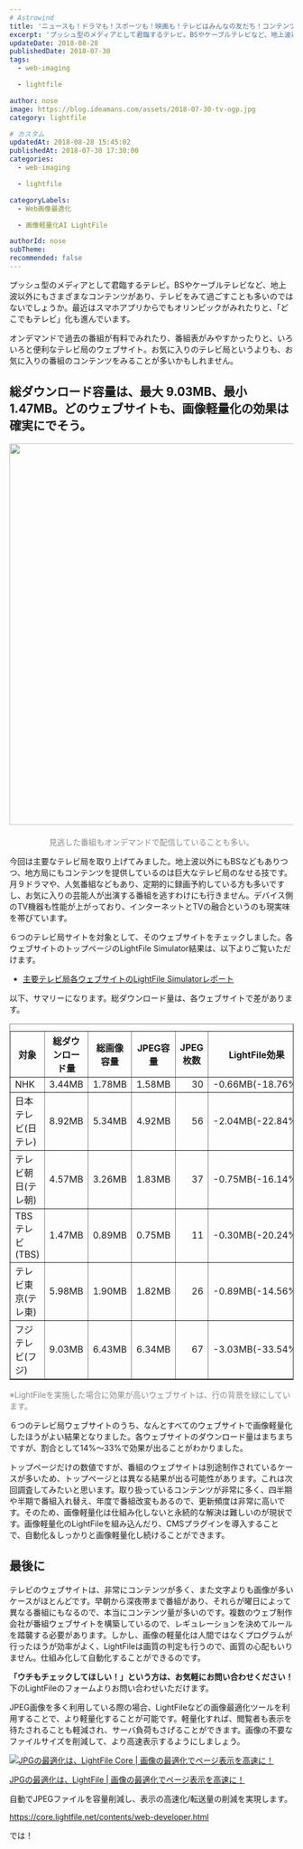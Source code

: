 ```yaml
---
# Astrowind
title: 'ニュースも！ドラマも！スポーツも！映画も！テレビはみんなの友だち！コンテンツが多い、更新頻度が高いなら、画像軽量化が効果的！'
excerpt: 'プッシュ型のメディアとして君臨するテレビ。BSやケーブルテレビなど、地上波以外に...'
updateDate: 2018-08-28
publishedDate: 2018-07-30
tags: 
  - web-imaging

  - lightfile

author: nose
image: https://blog.ideamans.com/assets/2018-07-30-tv-ogp.jpg
category: lightfile

# カスタム
updatedAt: 2018-08-28 15:45:02
publishedAt: 2018-07-30 17:30:00
categories: 
  - web-imaging

  - lightfile

categoryLabels: 
  - Web画像最適化

  - 画像軽量化AI LightFile

authorId: nose
subTheme: 
recommended: false
---
```


<p>プッシュ型のメディアとして君臨するテレビ。BSやケーブルテレビなど、地上波以外にもさまざまなコンテンツがあり、テレビをみて過ごすことも多いのではないでしょうか。最近はスマホアプリからでもオリンピックがみれたりと、「どこでもテレビ」化も進んでいます。</p>
<p>オンデマンドで過去の番組が有料でみれたり、番組表がみやすかったりと、いろいろと便利なテレビ局のウェブサイト。お気に入りのテレビ局というよりも、お気に入りの番組のコンテンツをみることが多いかもしれません。</p>
<h2>総ダウンロード容量は、最大 9.03MB、最小 1.47MB。どのウェブサイトも、画像軽量化の効果は確実にでそう。</h2>
<p><img alt="2018-07-30-tv-01.jpg" src="https://blog.ideamans.com/assets/2018-07-30-tv-01.jpg" width="1200" height="675" class="mt-image-center" style="text-align: center; display: block; margin: 0 auto 20px;"></p>
<p style="text-align: center;"><span style="color: #888888;">見逃した番組もオンデマンドで配信していることも多い。</span></p>
<p>今回は主要なテレビ局を取り上げてみました。地上波以外にもBSなどもありつつ、地方局にもコンテンツを提供しているのは巨大なテレビ局のなせる技です。月９ドラマや、人気番組などもあり、定期的に録画予約している方も多いですし、お気に入りの芸能人が出演する番組を逃すわけにも行きません。デバイス側のTV機器も性能が上がっており、インターネットとTVの融合というのも現実味を帯びています。</p>
<p>６つのテレビ局サイトを対象として、そのウェブサイトをチェックしました。各ウェブサイトのトップページのLightFile Simulator結果は、以下よりご覧いただけます。</p>
<ul><li><a href="https://simulator.lightfile.net/reports/268722fbf26953dbbbd18da3b7797ee50edee58677cf250a782bd1b1b1d70b22" target="_blank">主要テレビ局各ウェブサイトのLightFile Simulatorレポート</a></li></ul>
<p>以下、サマリーになります。総ダウンロード量は、各ウェブサイトで差があります。</p>
<div class="tablewrap">
<table border="1" cellpadding="5" cellspacing="0" class="tablestyle"><caption></caption>
<tbody>
<tr><th>対象</th><th>総ダウンロード量</th><th>総画像容量</th><th>JPEG容量</th><th>JPEG枚数</th><th>LightFile効果</th></tr>
<tr class="bg-success text-white">
<td>NHK</td>
<td style="text-align: right;">3.44MB</td>
<td style="text-align: right;">1.78MB</td>
<td style="text-align: right;">1.58MB</td>
<td style="text-align: right;">30</td>
<td style="text-align: center;">-0.66MB(-18.76%)</td>
</tr>
<tr class="bg-success text-white">
<td>日本テレビ(日テレ)</td>
<td style="text-align: right;">8.92MB</td>
<td style="text-align: right;">5.34MB</td>
<td style="text-align: right;">4.92MB</td>
<td style="text-align: right;">56</td>
<td style="text-align: center;"><span>-2.04MB(-22.84%)</span></td>
</tr>
<tr class="bg-success text-white">
<td>テレビ朝日(テレ朝)</td>
<td style="text-align: right;">4.57MB</td>
<td style="text-align: right;">3.26MB</td>
<td style="text-align: right;">1.83MB</td>
<td style="text-align: right;">37</td>
<td style="text-align: center;"><span>-0.75MB(-16.14%)</span></td>
</tr>
<tr class="bg-success text-white">
<td>TBSテレビ(TBS)</td>
<td style="text-align: right;">1.47MB</td>
<td style="text-align: right;">0.89MB</td>
<td style="text-align: right;">0.75MB</td>
<td style="text-align: right;">11</td>
<td style="text-align: center;"><span>-0.30MB(-20.24%)</span></td>
</tr>
<tr class="bg-success text-white">
<td>テレビ東京(テレ東)</td>
<td style="text-align: right;">5.98MB</td>
<td style="text-align: right;">1.90MB</td>
<td style="text-align: right;">1.82MB</td>
<td style="text-align: right;">26</td>
<td style="text-align: center;">-0.89MB(-14.56%)</td>
</tr>
<tr class="bg-success text-white">
<td>フジテレビ(フジ)</td>
<td style="text-align: right;">9.03MB</td>
<td style="text-align: right;">6.43MB</td>
<td style="text-align: right;">6.34MB</td>
<td style="text-align: right;">67</td>
<td style="text-align: center;">-3.03MB(-33.54%)</td>
</tr>
</tbody>
</table></div>
<p><span style="color: #888888;">※LightFileを実施した場合に効果が高いウェブサイトは、行の背景を緑にしています。</span></p>
<p>６つのテレビ局ウェブサイトのうち、なんとすべてのウェブサイトで画像軽量化したほうがよい結果となりました。各ウェブサイトのダウンロード量はまちまちですが、割合として14%〜33%で効果が出ることがわかりました。</p>
<p>トップページだけの数値ですが、番組のウェブサイトは別途制作されているケースが多いため、トップページとは異なる結果が出る可能性があります。これは次回調査してみたいと思います。取り扱っているコンテンツが非常に多く、四半期や半期で番組入れ替え、年度で番組改変もあるので、更新頻度は非常に高いです。そのため、画像軽量化は仕組み化しないと永続的な解決は難しいのが現状です。画像軽量化のLightFileを組み込んだり、CMSプラグインを導入することで、自動化＆しっかりと画像軽量化し続けることができます。</p>
<p> </p>
<h2>最後に</h2>
<p>テレビのウェブサイトは、非常にコンテンツが多く、また文字よりも画像が多いケースがほとんどです。早朝から深夜帯まで番組があり、それらが曜日によって異なる番組にもなるので、本当にコンテンツ量が多いのです。複数のウェブ制作会社が番組ウェブサイトを構築しているので、レギュレーションを決めてルールを踏襲する必要があります。しかし、画像の軽量化は人間ではなくプログラムが行ったほうが効率がよく、LightFileは画質の判定も行うので、画質の心配もいりません。仕組み化して自動化することができるのです。</p>
<p><strong>「ウチもチェックしてほしい！」という方は、お気軽にお問い合わせください！</strong>下のLightFileのフォームよりお問い合わせいただけます。</p>
<p>JPEG画像を多く利用している際の場合、LightFileなどの画像最適化ツールを利用することで、より軽量化することが可能です。軽量化すれば、閲覧者も表示を待たされることも軽減され、サーバ負荷もさげることができます。画像の不要なファイルサイズを削減して、より高速表示するようにしましょう。</p>
<div class="serviceBox">
<div class="serviceImage"><a href="https://core.lightfile.net/contents/web-developer.html" target="_blank"><img src="https://blog.ideamans.com/assets/service-lfc.jpg" alt="JPGの最適化は、LightFile Core | 画像の最適化でページ表示を高速に！"></a></div>
<div class="serviceText">
<p class="serviceTitle"><a href="https://core.lightfile.net/contents/web-developer.html" target="_blank">JPGの最適化は、LightFile | 画像の最適化でページ表示を高速に！</a></p>
<p class="serviceDesc">自動でJPEGファイルを容量削減し、表示の高速化/転送量の削減を実現します。</p>
<p class="serviceLink"><a href="https://core.lightfile.net/contents/web-developer.html" target="_blank">https://core.lightfile.net/contents/web-developer.html</a></p>
</div>
</div>
<p>では！</p>

